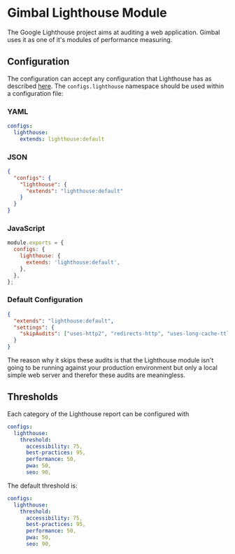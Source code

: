 # Gimbal Lighthouse Module

The Google Lighthouse project aims at auditing a web application. Gimbal uses it as one of it's modules of performance measuring.

## Configuration

The configuration can accept any configuration that Lighthouse has as described [here](https://github.com/GoogleChrome/lighthouse/blob/master/docs/configuration.md). The `configs.lighthouse` namespace should be used within a configuration file:

### YAML

```yaml
configs:
  lighthouse:
    extends: lighthouse:default
```

### JSON

```json
{
  "configs": {
    "lighthouse": {
      "extends": "lighthouse:default"
    }
  }
}
```

### JavaScript

```javascript
module.exports = {
  configs: {
    lighthouse: {
      extends: 'lighthouse:default',
    },
  },
};
```

### Default Configuration

```json
{
  "extends": "lighthouse:default",
  "settings": {
    "skipAudits": ["uses-http2", "redirects-http", "uses-long-cache-ttl"]
  }
}
```

The reason why it skips these audits is that the Lighthouse module isn't going to be running against your production environment but only a local simple web server and therefor these audits are meaningless.

## Thresholds

Each category of the Lighthouse report can be configured with

```yaml
configs:
  lighthouse:
    threshold:
      accessibility: 75,
      best-practices: 95,
      performance: 50,
      pwa: 50,
      seo: 90,
```

The default threshold is:

```yaml
configs:
  lighthouse:
    threshold:
      accessibility: 75,
      best-practices: 95,
      performance: 50,
      pwa: 50,
      seo: 90,
```
